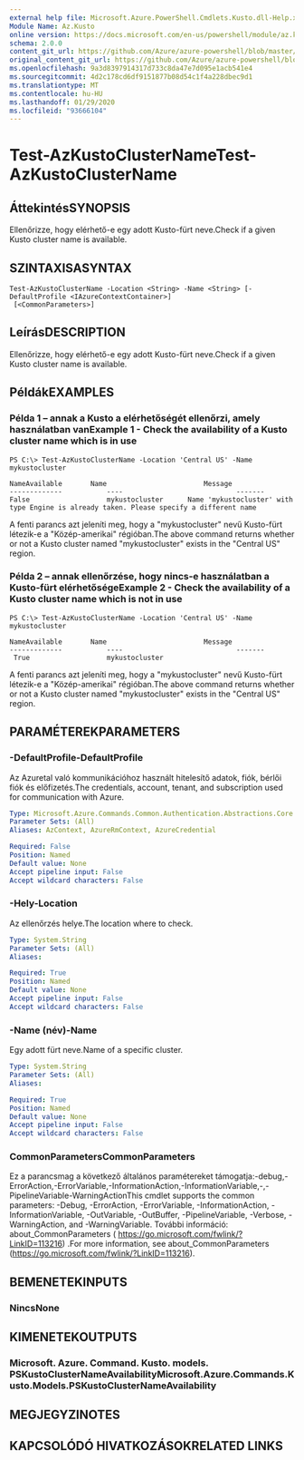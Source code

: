 ```yaml
---
external help file: Microsoft.Azure.PowerShell.Cmdlets.Kusto.dll-Help.xml
Module Name: Az.Kusto
online version: https://docs.microsoft.com/en-us/powershell/module/az.kusto/test-azkustoclustername
schema: 2.0.0
content_git_url: https://github.com/Azure/azure-powershell/blob/master/src/Kusto/Kusto/help/Test-AzKustoClusterName.md
original_content_git_url: https://github.com/Azure/azure-powershell/blob/master/src/Kusto/Kusto/help/Test-AzKustoClusterName.md
ms.openlocfilehash: 9a3d8397914317d733c8da47e7d095e1acb541e4
ms.sourcegitcommit: 4d2c178cd6df9151877b08d54c1f4a228dbec9d1
ms.translationtype: MT
ms.contentlocale: hu-HU
ms.lasthandoff: 01/29/2020
ms.locfileid: "93666104"
---
```

# <span data-ttu-id="b2907-101">Test-AzKustoClusterName</span><span class="sxs-lookup"><span data-stu-id="b2907-101">Test-AzKustoClusterName</span></span>

## <span data-ttu-id="b2907-102">Áttekintés</span><span class="sxs-lookup"><span data-stu-id="b2907-102">SYNOPSIS</span></span>
<span data-ttu-id="b2907-103">Ellenőrizze, hogy elérhető-e egy adott Kusto-fürt neve.</span><span class="sxs-lookup"><span data-stu-id="b2907-103">Check if a given Kusto cluster name is available.</span></span>

## <span data-ttu-id="b2907-104">SZINTAXISA</span><span class="sxs-lookup"><span data-stu-id="b2907-104">SYNTAX</span></span>

```
Test-AzKustoClusterName -Location <String> -Name <String> [-DefaultProfile <IAzureContextContainer>]
 [<CommonParameters>]
```

## <span data-ttu-id="b2907-105">Leírás</span><span class="sxs-lookup"><span data-stu-id="b2907-105">DESCRIPTION</span></span>
<span data-ttu-id="b2907-106">Ellenőrizze, hogy elérhető-e egy adott Kusto-fürt neve.</span><span class="sxs-lookup"><span data-stu-id="b2907-106">Check if a given Kusto cluster name is available.</span></span>

## <span data-ttu-id="b2907-107">Példák</span><span class="sxs-lookup"><span data-stu-id="b2907-107">EXAMPLES</span></span>

### <span data-ttu-id="b2907-108">Példa 1 – annak a Kusto a elérhetőségét ellenőrzi, amely használatban van</span><span class="sxs-lookup"><span data-stu-id="b2907-108">Example 1 - Check the availability of a Kusto cluster name which is in use</span></span>

```
PS C:\> Test-AzKustoClusterName -Location 'Central US' -Name mykustocluster

NameAvailable       Name                        Message
-------------           ----                            -------
False                   mykustocluster      Name 'mykustocluster' with type Engine is already taken. Please specify a different name
```

<span data-ttu-id="b2907-109">A fenti parancs azt jeleníti meg, hogy a "mykustocluster" nevű Kusto-fürt létezik-e a "Közép-amerikai" régióban.</span><span class="sxs-lookup"><span data-stu-id="b2907-109">The above command returns whether or not a Kusto cluster named "mykustocluster" exists in the "Central US" region.</span></span>

### <span data-ttu-id="b2907-110">Példa 2 – annak ellenőrzése, hogy nincs-e használatban a Kusto-fürt elérhetősége</span><span class="sxs-lookup"><span data-stu-id="b2907-110">Example 2 - Check the availability of a Kusto cluster name which is not in use</span></span>

```
PS C:\> Test-AzKustoClusterName -Location 'Central US' -Name mykustocluster

NameAvailable       Name                        Message
-------------           ----                            -------
 True                   mykustocluster
```

<span data-ttu-id="b2907-111">A fenti parancs azt jeleníti meg, hogy a "mykustocluster" nevű Kusto-fürt létezik-e a "Közép-amerikai" régióban.</span><span class="sxs-lookup"><span data-stu-id="b2907-111">The above command returns whether or not a Kusto cluster named "mykustocluster" exists in the "Central US" region.</span></span>

## <span data-ttu-id="b2907-112">PARAMÉTEREK</span><span class="sxs-lookup"><span data-stu-id="b2907-112">PARAMETERS</span></span>

### <span data-ttu-id="b2907-113">-DefaultProfile</span><span class="sxs-lookup"><span data-stu-id="b2907-113">-DefaultProfile</span></span>
<span data-ttu-id="b2907-114">Az Azuretal való kommunikációhoz használt hitelesítő adatok, fiók, bérlői fiók és előfizetés.</span><span class="sxs-lookup"><span data-stu-id="b2907-114">The credentials, account, tenant, and subscription used for communication with Azure.</span></span>

```yaml
Type: Microsoft.Azure.Commands.Common.Authentication.Abstractions.Core.IAzureContextContainer
Parameter Sets: (All)
Aliases: AzContext, AzureRmContext, AzureCredential

Required: False
Position: Named
Default value: None
Accept pipeline input: False
Accept wildcard characters: False
```

### <span data-ttu-id="b2907-115">-Hely</span><span class="sxs-lookup"><span data-stu-id="b2907-115">-Location</span></span>
<span data-ttu-id="b2907-116">Az ellenőrzés helye.</span><span class="sxs-lookup"><span data-stu-id="b2907-116">The location where to check.</span></span>

```yaml
Type: System.String
Parameter Sets: (All)
Aliases:

Required: True
Position: Named
Default value: None
Accept pipeline input: False
Accept wildcard characters: False
```

### <span data-ttu-id="b2907-117">-Name (név)</span><span class="sxs-lookup"><span data-stu-id="b2907-117">-Name</span></span>
<span data-ttu-id="b2907-118">Egy adott fürt neve.</span><span class="sxs-lookup"><span data-stu-id="b2907-118">Name of a specific cluster.</span></span>

```yaml
Type: System.String
Parameter Sets: (All)
Aliases:

Required: True
Position: Named
Default value: None
Accept pipeline input: False
Accept wildcard characters: False
```

### <span data-ttu-id="b2907-119">CommonParameters</span><span class="sxs-lookup"><span data-stu-id="b2907-119">CommonParameters</span></span>
<span data-ttu-id="b2907-120">Ez a parancsmag a következő általános paramétereket támogatja:-debug,-ErrorAction,-ErrorVariable,-InformationAction,-InformationVariable,-,-PipelineVariable-WarningAction</span><span class="sxs-lookup"><span data-stu-id="b2907-120">This cmdlet supports the common parameters: -Debug, -ErrorAction, -ErrorVariable, -InformationAction, -InformationVariable, -OutVariable, -OutBuffer, -PipelineVariable, -Verbose, -WarningAction, and -WarningVariable.</span></span> <span data-ttu-id="b2907-121">További információ: about_CommonParameters ( https://go.microsoft.com/fwlink/?LinkID=113216) .</span><span class="sxs-lookup"><span data-stu-id="b2907-121">For more information, see about_CommonParameters (https://go.microsoft.com/fwlink/?LinkID=113216).</span></span>

## <span data-ttu-id="b2907-122">BEMENETEK</span><span class="sxs-lookup"><span data-stu-id="b2907-122">INPUTS</span></span>

### <span data-ttu-id="b2907-123">Nincs</span><span class="sxs-lookup"><span data-stu-id="b2907-123">None</span></span>

## <span data-ttu-id="b2907-124">KIMENETEK</span><span class="sxs-lookup"><span data-stu-id="b2907-124">OUTPUTS</span></span>

### <span data-ttu-id="b2907-125">Microsoft. Azure. Command. Kusto. models. PSKustoClusterNameAvailability</span><span class="sxs-lookup"><span data-stu-id="b2907-125">Microsoft.Azure.Commands.Kusto.Models.PSKustoClusterNameAvailability</span></span>

## <span data-ttu-id="b2907-126">MEGJEGYZI</span><span class="sxs-lookup"><span data-stu-id="b2907-126">NOTES</span></span>

## <span data-ttu-id="b2907-127">KAPCSOLÓDÓ HIVATKOZÁSOK</span><span class="sxs-lookup"><span data-stu-id="b2907-127">RELATED LINKS</span></span>

